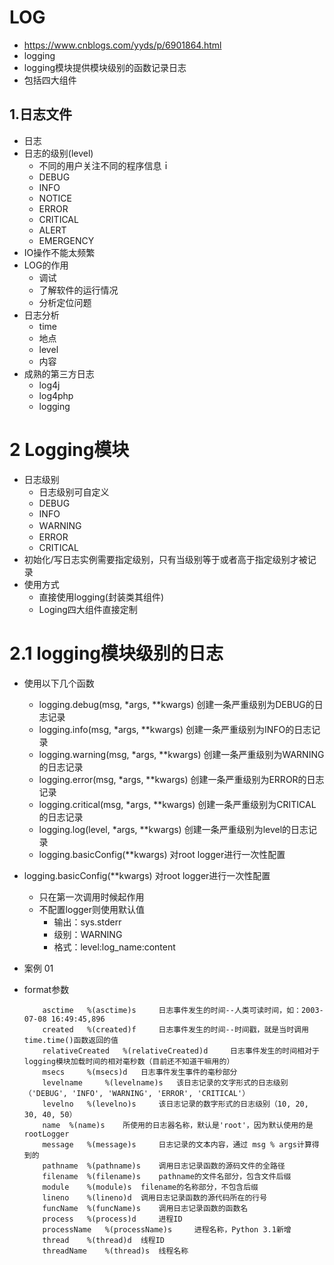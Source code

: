 # LOG
- https://www.cnblogs.com/yyds/p/6901864.html
- logging
- logging模块提供模块级别的函数记录日志
- 包括四大组件

## 1.日志文件
- 日志
- 日志的级别(level)
    - 不同的用户关注不同的程序信息ｉ
    - DEBUG
    - INFO
    - NOTICE
    - ERROR
    - CRITICAL
    - ALERT
    - EMERGENCY
- IO操作不能太频繁
- LOG的作用
    - 调试
    - 了解软件的运行情况
    - 分析定位问题
- 日志分析
    - time
    - 地点
    - level
    - 内容
- 成熟的第三方日志
    - log4j
    - log4php
    - logging
# 2 Logging模块
- 日志级别
    - 日志级别可自定义
    - DEBUG
    - INFO
    - ＷARNING
    - ERROR
    - CRITICAL
- 初始化/写日志实例需要指定级别，只有当级别等于或者高于指定级别才被记录
- 使用方式
    - 直接使用logging(封装类其组件)
    - Loging四大组件直接定制
# 2.1 logging模块级别的日志
- 使用以下几个函数      
    - logging.debug(msg, *args, **kwargs) 创建一条严重级别为DEBUG的日志记录
    - logging.info(msg, *args, **kwargs) 创建一条严重级别为INFO的日志记录
    - logging.warning(msg, *args, **kwargs) 创建一条严重级别为WARNING的日志记录
    - logging.error(msg, *args, **kwargs) 创建一条严重级别为ERROR的日志记录
    - logging.critical(msg, *args, **kwargs) 创建一条严重级别为CRITICAL的日志记录
    - logging.log(level, *args, **kwargs) 创建一条严重级别为level的日志记录
    - logging.basicConfig(**kwargs) 对root logger进行一次性配置
    
- logging.basicConfig(**kwargs) 对root logger进行一次性配置
    - 只在第一次调用时候起作用
    - 不配置logger则使用默认值
        - 输出：sys.stderr
        - 级别：WARNING
        - 格式：level:log_name:content
        
- 案例 01
- format参数
        
        
          asctime 	%(asctime)s 	日志事件发生的时间--人类可读时间，如：2003-07-08 16:49:45,896
          created 	%(created)f 	日志事件发生的时间--时间戳，就是当时调用time.time()函数返回的值
          relativeCreated 	%(relativeCreated)d 	日志事件发生的时间相对于logging模块加载时间的相对毫秒数（目前还不知道干嘛用的）
          msecs 	%(msecs)d 	日志事件发生事件的毫秒部分
          levelname 	%(levelname)s 	该日志记录的文字形式的日志级别（'DEBUG', 'INFO', 'WARNING', 'ERROR', 'CRITICAL'）
          levelno 	%(levelno)s 	该日志记录的数字形式的日志级别（10, 20, 30, 40, 50）
          name 	%(name)s 	所使用的日志器名称，默认是'root'，因为默认使用的是 rootLogger
          message 	%(message)s 	日志记录的文本内容，通过 msg % args计算得到的
          pathname 	%(pathname)s 	调用日志记录函数的源码文件的全路径
          filename 	%(filename)s 	pathname的文件名部分，包含文件后缀
          module 	%(module)s 	filename的名称部分，不包含后缀
          lineno 	%(lineno)d 	调用日志记录函数的源代码所在的行号
          funcName 	%(funcName)s 	调用日志记录函数的函数名
          process 	%(process)d 	进程ID
          processName 	%(processName)s 	进程名称，Python 3.1新增
          thread 	%(thread)d 	线程ID
          threadName 	%(thread)s 	线程名称 
       